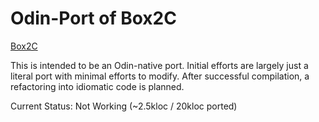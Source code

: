 # Odin-Port of Box2C

[Box2C](https://github.com/erincatto/box2c)

This is intended to be an Odin-native port. Initial efforts are largely just a literal port with minimal efforts to modify. After successful compilation, a refactoring into idiomatic code is planned.

Current Status: Not Working (~2.5kloc / 20kloc ported)
